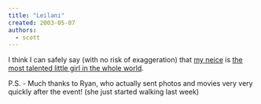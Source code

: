 ```yaml
---
title: "Leilani"
created: 2003-05-07
authors: 
  - scott
---
```


I think I can safely say (with no risk of exaggeration) that [my neice](http://spaceninja.local/movies/kitty.mpg) is [the most talented little girl in the whole world](http://spaceninja.local/movies/walking.mpg).  
  
P.S. - Much thanks to Ryan, who actually sent photos and movies very very quickly after the event! (she just started walking last week)
